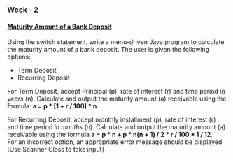 ### Week - 2

#### [Maturity Amount of a Bank Deposit](bank_deposit.java)

Using the switch statement, write a menu-driven Java program to calculate the maturity amount of a bank deposit. The user is given the following options:
- Term Deposit
- Recurring Deposit

For Term Deposit, accept Principal (p), rate of interest (r) and time period *in years* (n). Calculate and output the maturity amount (a) receivable using the formula: **a = p * [1 + r / 100] * n**.

For Recurring Deposit, accept monthly installment (p), rate of interest (r) and time period *in months* (n). Calculate and output the maturity amount (a) receivable using the formula **a = p * n + p * n(n + 1) / 2 * r / 100 * 1 / 12**.<br>
For an incorrect option, an appropriate error message should be displayed.<br>
[Use Scanner Class to take input]
